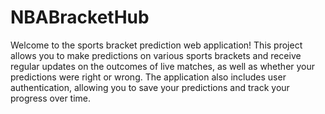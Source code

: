 # NBABracketHub

Welcome to the sports bracket prediction web application! This project allows you to make predictions on various sports brackets and receive regular updates on the outcomes of live matches, as well as whether your predictions were right or wrong. The application also includes user authentication, allowing you to save your predictions and track your progress over time.
